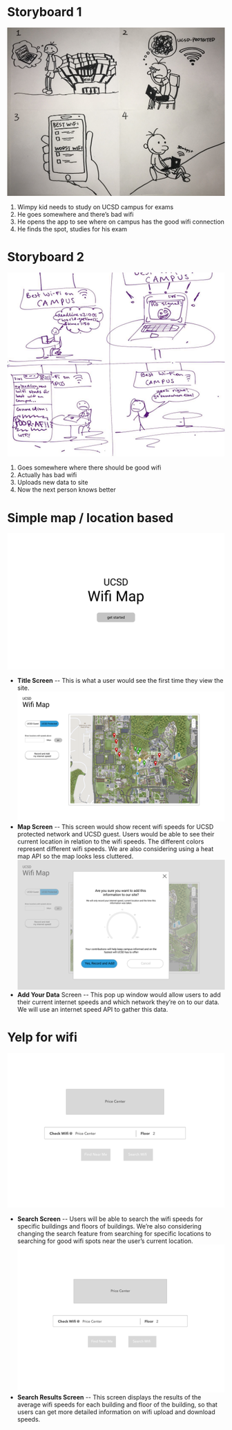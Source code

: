 # Storyboard 1
![Storyboard 1](/milestone_images/IMG_8147.jpg)
1. Wimpy kid needs to study on UCSD campus for exams
1. He goes somewhere and there’s bad wifi
1. He opens the app to see where on campus has the good wifi connection
1. He finds the spot, studies for his exam

# Storyboard 2
![Storyboard 1](/milestone_images/IMG_8148.jpg)
1. Goes somewhere where there should be good wifi
1. Actually has bad wifi
1. Uploads new data to site
1. Now the next person knows better



# Simple map / location based

![Title Screen](/milestone_images/MOCK1-1.png)
* **Title Screen** -- This is what a user would see the first time they view the site.
![Map](/milestone_images/MOCK1-2.png)
* **Map Screen** -- This screen would show recent wifi speeds for UCSD protected network and UCSD guest. Users would be able to see their current location in relation to the wifi speeds. The different colors represent different wifi speeds. We are also considering using a heat map API so the map looks less cluttered.
![Add Data](/milestone_images/MOCK1-3.png)
* **Add Your Data** Screen -- This pop up window would allow users to add their current internet speeds and which network they’re on to our data. We will use an internet speed API to gather this data. 

# Yelp for wifi
![Search Screen](/milestone_images/MOCK2-1.png)
* **Search Screen**  -- Users will be able to search the wifi speeds for specific buildings and floors of buildings. We’re also considering changing the search feature from searching for specific locations to searching for good wifi spots near the user’s current location.
![Research Results Screen](/milestone_images/MOCK2-1.png)
* **Search Results Screen**  -- This screen displays the results of the average wifi speeds for each building and floor of the building, so that users can get more detailed information on wifi upload and download speeds.

